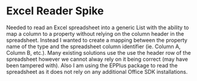 # Excel Reader Spike #
Needed to read an Excel spreadsheet into a generic List<T> with the ability to map a column to a property without relying on the column header in the spreadsheet. Instead I wanted to create a mapping between the property name of the type and the spreadsheet column identifier (ie. Column A, Column B, etc.).  Many existing solutions use the use the header row of the spreadsheet however we cannot alway rely on it being correct (may have been tampered with).  Also I am using the EPPlus package to read the spreadsheet as it does not rely on any additional Office SDK installations. 

